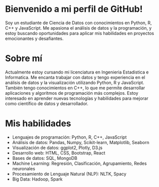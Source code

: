 # Bienvenido a mi perfil de GitHub!
Soy un estudiante de Ciencia de Datos con conocimientos en Python, R, C++ y JavaScript. Me apasiona el análisis de datos y la programación, y estoy buscando oportunidades para aplicar mis habilidades en proyectos emocionantes y desafiantes.

# Sobre mí
Actualmente estoy cursando mi licenciatura en Ingenieria Estadistica e Informatica.
Me encanta trabajar con datos y tengo experiencia en el análisis de datos y la visualización utilizando Python, R y JavaScript.
También tengo conocimientos en C++, lo que me permite desarrollar aplicaciones y algoritmos de programación más complejos.
Estoy interesado en aprender nuevas tecnologías y habilidades para mejorar como científico de datos y desarrollador.
# Mis habilidades
* Lenguajes de programación: Python, R, C++, JavaScript
* Análisis de datos: Pandas, Numpy, Scikit-learn, Matplotlib, Seaborn
* Visualización de datos: ggplot2, Plotly, D3.js
* Desarrollo web: HTML, CSS, Bootstrap, React
* Bases de datos: SQL, MongoDB
* Machine Learning: Regresión, Clasificación, Agrupamiento, Redes neuronales
* Procesamiento de Lenguaje Natural (NLP): NLTK, Spacy
* Big Data: Hadoop, Spark
